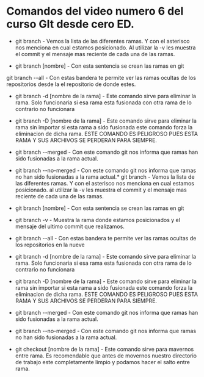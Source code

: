 # Comandos del video numero 6 del curso GIt desde cero ED.

* git branch - Vemos la lista de las diferentes ramas. Y con el asterisco nos menciona en cual estamos posicionado. Al utilizar la -v les muestra el commit y el mensaje mas reciente de cada una de las ramas. 

* git branch [nombre] - Con esta sentencia se crean las ramas en git 

git branch --all - Con estas bandera te permite ver las ramas ocultas de los repositorios desde la el repositorio de donde estes.

* git branch -d [nombre de la rama] - Este comando sirve para eliminar la rama. Solo funcionaria si esa rama esta fusionada con otra rama de lo contrario no funcionara

* git branch -D [nombre de la rama] - Este comando sirve para eliminar la rama sin importar si esta rama a sido fusionada este comando forza la eliminacion de dicha rama. ESTE COMANDO ES PELIGROSO PUES ESTA RAMA Y SUS ARCHIVOS SE PERDERAN PARA SIEMPRE.

* git branch --merged - Con este comando git nos informa que ramas han sido fusionadas a la rama actual.

* git branch --no-merged - Con este comando git nos informa que ramas no han sido fusionadas a la rama actual.* git branch - Vemos la lista de las diferentes ramas. Y con el asterisco nos menciona en cual estamos posicionado. al utilizar la -v les muestra el commit y el mensaje mas reciente de cada una de las ramas. 

* git branch [nombre] - Con esta sentencia se crean las ramas en git

* git branch -v - Muestra la rama donde estamos posicionados y el mensaje del ultimo commit que realizamos.

* git branch --all - Con estas bandera te permite ver las ramas ocultas de los repositorios en la nueve

* git branch -d [nombre de la rama] - Este comando sirve para eliminar la rama. Solo funcionaria si esa rama esta fusionada con otra rama de lo contrario no funcionara

* git branch -D [nombre de la rama] - Este comando sirve para eliminar la rama sin importar si esta rama a sido fusionada este comando forza la eliminacion de dicha rama. ESTE COMANDO ES PELIGROSO PUES ESTA RAMA Y SUS ARCHIVOS SE PERDERAN PARA SIEMPRE.

* git branch --merged - Con este comando git nos informa que ramas han sido fusionadas a la rama actual.

* git branch --no-merged - Con este comando git nos informa que ramas no han sido fusionadas a la rama actual.

* git checkout [nombre de la rama] - Este comando sirve para mavernos entre rama. Es recomendable que antes de movernos nuestro directorio de trabajo este completamente limpio y podamos hacer el salto entre rama.

